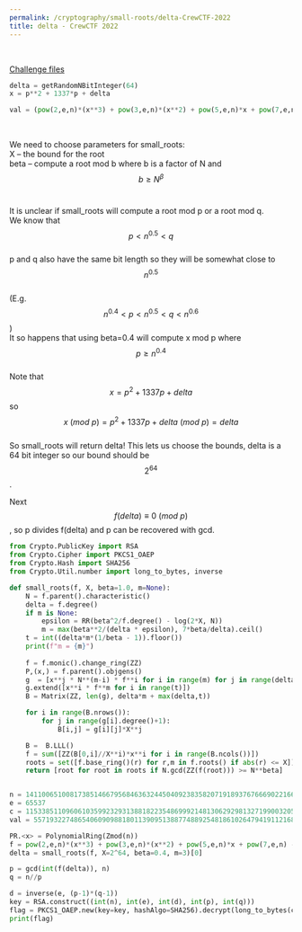 ```yaml
---
permalink: /cryptography/small-roots/delta-CrewCTF-2022
title: delta - CrewCTF 2022
---
```


<br>

[Challenge files](https://github.com/Connor-McCartney/CTF_Files/tree/main/2022/CrewCTF/delta)

```python
delta = getRandomNBitInteger(64)
x = p**2 + 1337*p + delta

val = (pow(2,e,n)*(x**3) + pow(3,e,n)*(x**2) + pow(5,e,n)*x + pow(7,e,n)) % n
```

<br> 

We need to choose parameters for small_roots: <br>
X – the bound for the root <br>
beta – compute a root mod b where b is a factor of N and $$b \geq N^β$$  <br>

It is unclear if small_roots will compute a root mod p or a root mod q. <br>
We know that $$p < n^{0.5} < q$$ <br>
p and q also have the same bit length so they will be somewhat close to $$n^{0.5}$$ <br>
(E.g. $$n^{0.4} < p < n^{0.5} < q < n^{0.6}$$) <br>
It so happens that using beta=0.4 will compute x mod p where $$p \geq n^{0.4}$$ <br>
Note that $$x = p^2 + 1337p + delta$$ so $$x \ (mod \ p) = p^2 + 1337p + delta \ (mod \ p) = delta$$ <br>
So small_roots will return delta! This lets us choose the bounds, delta is a 64 bit integer so our bound should be $$2^{64}$$.

Next $$f(delta) \equiv 0 \ (mod \ p)$$, so p divides f(delta) and p can be recovered with gcd.

```python
from Crypto.PublicKey import RSA
from Crypto.Cipher import PKCS1_OAEP
from Crypto.Hash import SHA256
from Crypto.Util.number import long_to_bytes, inverse

def small_roots(f, X, beta=1.0, m=None):
    N = f.parent().characteristic()
    delta = f.degree()
    if m is None:
        epsilon = RR(beta^2/f.degree() - log(2*X, N))
        m = max(beta**2/(delta * epsilon), 7*beta/delta).ceil()
    t = int((delta*m*(1/beta - 1)).floor())
    print(f"m = {m}")
    
    f = f.monic().change_ring(ZZ)
    P,(x,) = f.parent().objgens()
    g  = [x**j * N**(m-i) * f**i for i in range(m) for j in range(delta)]
    g.extend([x**i * f**m for i in range(t)]) 
    B = Matrix(ZZ, len(g), delta*m + max(delta,t))

    for i in range(B.nrows()):
        for j in range(g[i].degree()+1):
            B[i,j] = g[i][j]*X**j

    B =  B.LLL()
    f = sum([ZZ(B[0,i]//X**i)*x**i for i in range(B.ncols())])
    roots = set([f.base_ring()(r) for r,m in f.roots() if abs(r) <= X])
    return [root for root in roots if N.gcd(ZZ(f(root))) >= N**beta]


n = 141100651008173851466795684636324450409238358207191893767666902216680426313633075955718286598033724188672134934209410772467615432454991738608692590241240654619365943145665145916032591750673763981269787196318669195238077058469850912415480579793270889088523790675069338510272116812307715222344411968301691946663
e = 65537
c = 115338511096061035992329313881822354869992148130629298132719900320552359391836743522134946102137278033487970965960461840661238010620813848214266530927446505441293867364660302604331637965426760460831021145457230401267539479461666597608930411947331682395413228540621732951917884251567852835625413715394414182100
val = 55719322748654060909881801139095138877488925481861026479419112168355471570782990525463281061887475459280827193232049926790759656662867804019857629447612576114575389970078881483945542193937293462467848252776917878957280026606366201486237691429546733291217905881521367369936019292373732925986239707922361248585

PR.<x> = PolynomialRing(Zmod(n))
f = pow(2,e,n)*(x**3) + pow(3,e,n)*(x**2) + pow(5,e,n)*x + pow(7,e,n) - val
delta = small_roots(f, X=2^64, beta=0.4, m=3)[0]

p = gcd(int(f(delta)), n)
q = n//p

d = inverse(e, (p-1)*(q-1))
key = RSA.construct((int(n), int(e), int(d), int(p), int(q)))
flag = PKCS1_OAEP.new(key=key, hashAlgo=SHA256).decrypt(long_to_bytes(c))
print(flag)
```
